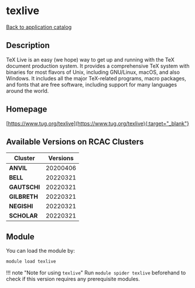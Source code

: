 # texlive

[Back to application catalog](../app_catalog.md)

## Description

TeX Live is an easy (we hope) way to get up and running with the TeX document production system. It provides a comprehensive TeX system with binaries for most flavors of Unix, including GNU/Linux, macOS, and also Windows. It includes all the major TeX-related programs, macro packages, and fonts that are free software, including support for many languages around the world.

## Homepage

[https://www.tug.org/texlive](https://www.tug.org/texlive){:target="_blank"}

## Available Versions on RCAC Clusters

|Cluster|Versions|
|---|---|
**ANVIL**|20200406
**BELL**|20220321
**GAUTSCHI**|20220321
**GILBRETH**|20220321
**NEGISHI**|20220321
**SCHOLAR**|20220321

## Module

You can load the module by:

```bash
module load texlive
```

!!! note "Note for using `texlive`"
    Run `module spider texlive` beforehand to check if this version requires any prerequisite modules.
